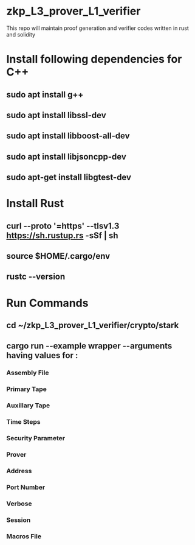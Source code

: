 # zkp_L3_prover_L1_verifier
This repo will maintain proof generation and verifier codes written in rust and solidity

# Install following dependencies for C++

## sudo apt install g++
## sudo apt install libssl-dev
## sudo apt install libboost-all-dev
## sudo apt install libjsoncpp-dev
## sudo apt-get install libgtest-dev

# Install Rust
## curl --proto '=https' --tlsv1.3 https://sh.rustup.rs -sSf | sh
## source $HOME/.cargo/env
## rustc --version


# Run Commands
## cd ~/zkp_L3_prover_L1_verifier/crypto/stark

## cargo run --example wrapper --arguments having values for  : 
   ### Assembly File
   ### Primary Tape
   ### Auxillary Tape
   ### Time Steps
   ### Security Parameter
   ### Prover
   ### Address
   ### Port Number
   ### Verbose
   ### Session
   ### Macros File


